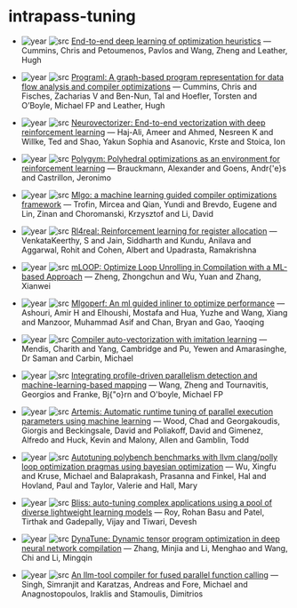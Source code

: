 # intrapass-tuning

- ![year](https://img.shields.io/badge/year-2017-blue) ![src](https://img.shields.io/badge/src-PACT-orange) [End-to-end deep learning of optimization heuristics](https://doi.org/10.1109/PACT.2017.24) — Cummins, Chris and Petoumenos, Pavlos and Wang, Zheng and Leather, Hugh

- ![year](https://img.shields.io/badge/year-2021-blue) ![src](https://img.shields.io/badge/src-ICML-orange) [Programl: A graph-based program representation for data flow analysis and compiler optimizations](https://proceedings.mlr.press/v139/cummins21a.html) — Cummins, Chris and Fisches, Zacharias V and Ben-Nun, Tal and Hoefler, Torsten and O’Boyle, Michael FP and Leather, Hugh

- ![year](https://img.shields.io/badge/year-2020-blue) ![src](https://img.shields.io/badge/src-PAIISCGO-orange) [Neurovectorizer: End-to-end vectorization with deep reinforcement learning](https://dl.acm.org/doi/abs/10.1145/3368826.3377928) — Haj-Ali, Ameer and Ahmed, Nesreen K and Willke, Ted and Shao, Yakun Sophia and Asanovic, Krste and Stoica, Ion

- ![year](https://img.shields.io/badge/year-2021-blue) ![src](https://img.shields.io/badge/src-PACT-orange) [Polygym: Polyhedral optimizations as an environment for reinforcement learning](https://doi.org/10.1109/PACT52795.2021.00009) — Brauckmann, Alexander and Goens, Andr{\'e}s and Castrillon, Jeronimo

- ![year](https://img.shields.io/badge/year-2021-blue) ![src](https://img.shields.io/badge/src-arxiv-orange) [Mlgo: a machine learning guided compiler optimizations framework](https://arxiv.org/abs/2101.04808) — Trofin, Mircea and Qian, Yundi and Brevdo, Eugene and Lin, Zinan and Choromanski, Krzysztof and Li, David

- ![year](https://img.shields.io/badge/year-2023-blue) ![src](https://img.shields.io/badge/src-PASICCC-orange) [Rl4real: Reinforcement learning for register allocation](https://dl.acm.org/doi/abs/10.1145/3578360.3580273) — VenkataKeerthy, S and Jain, Siddharth and Kundu, Anilava and Aggarwal, Rohit and Cohen, Albert and Upadrasta, Ramakrishna

- ![year](https://img.shields.io/badge/year-2024-blue) ![src](https://img.shields.io/badge/src-NAS-orange) [mLOOP: Optimize Loop Unrolling in Compilation with a ML-based Approach](https://doi.org/10.1109/NAS63802.2024.10781373) — Zheng, Zhongchun and Wu, Yuan and Zhang, Xianwei

- ![year](https://img.shields.io/badge/year-2022-blue) ![src](https://img.shields.io/badge/src-arxiv-orange) [Mlgoperf: An ml guided inliner to optimize performance](https://arxiv.org/abs/2207.08389) — Ashouri, Amir H and Elhoushi, Mostafa and Hua, Yuzhe and Wang, Xiang and Manzoor, Muhammad Asif and Chan, Bryan and Gao, Yaoqing

- ![year](https://img.shields.io/badge/year-2019-blue) ![src](https://img.shields.io/badge/src-ANIPS-orange) [Compiler auto-vectorization with imitation learning](https://proceedings.neurips.cc/paper/2019/hash/d1d5923fc822531bbfd9d87d4760914b-Abstract.html) — Mendis, Charith and Yang, Cambridge and Pu, Yewen and Amarasinghe, Dr Saman and Carbin, Michael

- ![year](https://img.shields.io/badge/year-2014-blue) ![src](https://img.shields.io/badge/src-TACO-orange) [Integrating profile-driven parallelism detection and machine-learning-based mapping](https://dl.acm.org/doi/abs/10.1145/2579561) — Wang, Zheng and Tournavitis, Georgios and Franke, Bj{\"o}rn and O'boyle, Michael FP

- ![year](https://img.shields.io/badge/year-2021-blue) ![src](https://img.shields.io/badge/src-HPCICIHPVEJJP-orange) [Artemis: Automatic runtime tuning of parallel execution parameters using machine learning](https://link.springer.com/chapter/10.1007/978-3-030-78713-4_24) — Wood, Chad and Georgakoudis, Giorgis and Beckingsale, David and Poliakoff, David and Gimenez, Alfredo and Huck, Kevin and Malony, Allen and Gamblin, Todd

- ![year](https://img.shields.io/badge/year-2022-blue) ![src](https://img.shields.io/badge/src-CCPE-orange) [Autotuning polybench benchmarks with llvm clang/polly loop optimization pragmas using bayesian optimization](https://onlinelibrary.wiley.com/doi/abs/10.1002/cpe.6683) — Wu, Xingfu and Kruse, Michael and Balaprakash, Prasanna and Finkel, Hal and Hovland, Paul and Taylor, Valerie and Hall, Mary

- ![year](https://img.shields.io/badge/year-2021-blue) ![src](https://img.shields.io/badge/src-PASICPLDI-orange) [Bliss: auto-tuning complex applications using a pool of diverse lightweight learning models](https://dl.acm.org/doi/abs/10.1145/3453483.3454109) — Roy, Rohan Basu and Patel, Tirthak and Gadepally, Vijay and Tiwari, Devesh

- ![year](https://img.shields.io/badge/year-2021-blue) ![src](https://img.shields.io/badge/src-ICLR-orange) [DynaTune: Dynamic tensor program optimization in deep neural network compilation](https://experts.illinois.edu/en/publications/dynatune-dynamic-tensor-program-optimization-in-deep-neural-netwo) — Zhang, Minjia and Li, Menghao and Wang, Chi and Li, Mingqin

- ![year](https://img.shields.io/badge/year-2024-blue) ![src](https://img.shields.io/badge/src-arxiv-orange) [An llm-tool compiler for fused parallel function calling](https://arxiv.org/abs/2405.17438) — Singh, Simranjit and Karatzas, Andreas and Fore, Michael and Anagnostopoulos, Iraklis and Stamoulis, Dimitrios

